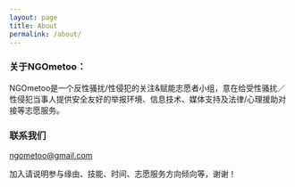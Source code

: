 ```yaml
---
layout: page
title: About
permalink: /about/
---
```



### 关于NGOmetoo：

NGOmetoo是一个反性骚扰/性侵犯的关注&赋能志愿者小组，意在给受性骚扰／性侵犯当事人提供安全友好的举报环境、信息技术、媒体支持及法律/心理援助对接等志愿服务。

### 联系我们

[ngometoo@gmail.com](mailto:ngometoo@gmail.com)

加入请说明参与缘由、技能、时间、志愿服务方向倾向等，谢谢！
